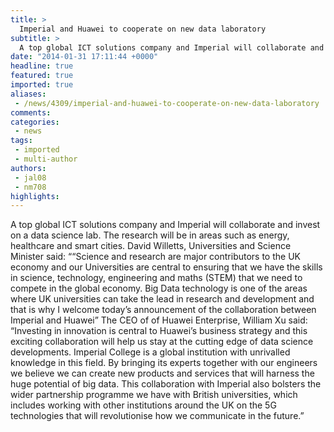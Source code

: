 ```yaml
---
title: >
  Imperial and Huawei to cooperate on new data laboratory
subtitle: >
  A top global ICT solutions company and Imperial will collaborate and invest on a data science lab.
date: "2014-01-31 17:11:44 +0000"
headline: true
featured: true
imported: true
aliases:
 - /news/4309/imperial-and-huawei-to-cooperate-on-new-data-laboratory
comments:
categories:
 - news
tags:
 - imported
 - multi-author
authors:
 - jal08
 - nm708
highlights:
---
```


A top global ICT solutions company and Imperial will collaborate and invest on a data science lab. The research will be in areas such as energy, healthcare and smart cities. David Willetts, Universities and Science Minister said: ““Science and research are major contributors to the UK economy and our Universities are central to ensuring that we have the skills in science, technology, engineering and maths (STEM) that we need to compete in the global economy. Big Data technology is one of the areas where UK universities can take the lead in research and development and that is why I welcome today’s announcement of the collaboration between Imperial and Huawei” The CEO of of Huawei Enterprise, William Xu said: “Investing in innovation is central to Huawei’s business strategy and this exciting collaboration will help us stay at the cutting edge of data science developments. Imperial College is a global institution with unrivalled knowledge in this field. By bringing its experts together with our engineers we believe we can create new products and services that will harness the huge potential of big data. This collaboration with Imperial also bolsters the wider partnership programme we have with British universities, which includes working with other institutions around the UK on the 5G technologies that will revolutionise how we communicate in the future.”
